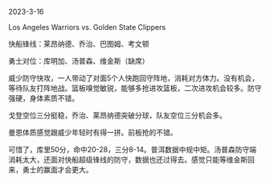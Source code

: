 2023-3-16

Los Angeles Warriors vs. Golden State Clippers

快船锋线：莱昂纳德、乔治、巴图姆、考文顿

勇士对位：库明加、汤普森、维金斯（缺席）



威少防守快攻，一人带动了对面5个人快跑回守阵地，消耗对方体力。没有机会，等待队友打阵地战。篮板嗅觉敏锐，能够多抢进攻篮板，二次进攻机会较多。防守强硬，身体素质不错。

戈登空位三分挺稳，乔治、莱昂纳德突破分球，队友空位三分机会多。

曼恩体质感觉跟威少年轻时有得一拼。前板抢的不错。



可惜了，库里50分，命中20-28，三分8-14。普洱数据中规中矩。汤普森防守端消耗太大，还面对快船超级锋线的防守，数据也还过得去。感觉只能等维金斯回来，勇士的赢面才会更大。